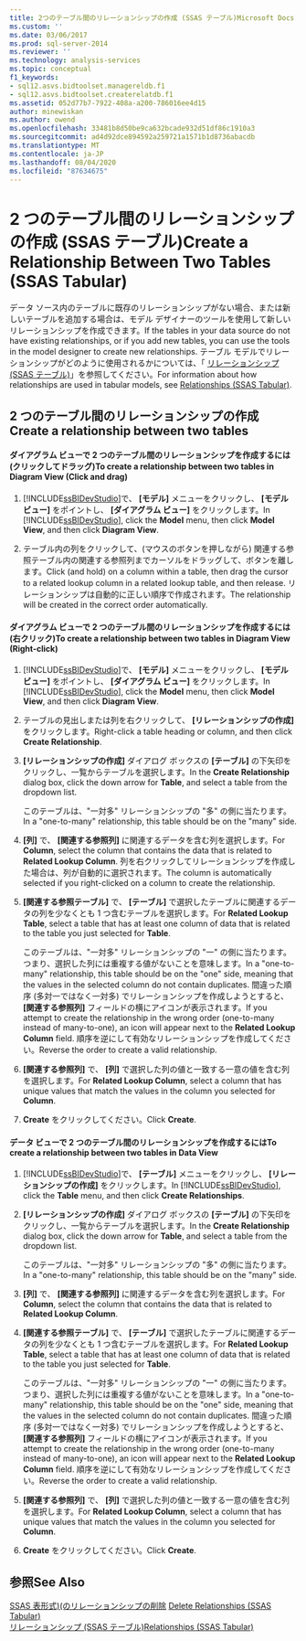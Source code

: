 ```yaml
---
title: 2つのテーブル間のリレーションシップの作成 (SSAS テーブル)Microsoft Docs
ms.custom: ''
ms.date: 03/06/2017
ms.prod: sql-server-2014
ms.reviewer: ''
ms.technology: analysis-services
ms.topic: conceptual
f1_keywords:
- sql12.asvs.bidtoolset.managereldb.f1
- sql12.asvs.bidtoolset.createrelatdb.f1
ms.assetid: 052d77b7-7922-408a-a200-786016ee4d15
author: minewiskan
ms.author: owend
ms.openlocfilehash: 33481b8d50be9ca632bcade932d51df86c1910a3
ms.sourcegitcommit: ad4d92dce894592a259721a1571b1d8736abacdb
ms.translationtype: MT
ms.contentlocale: ja-JP
ms.lasthandoff: 08/04/2020
ms.locfileid: "87634675"
---
```

# <a name="create-a-relationship-between-two-tables-ssas-tabular"></a><span data-ttu-id="81690-102">2 つのテーブル間のリレーションシップの作成 (SSAS テーブル)</span><span class="sxs-lookup"><span data-stu-id="81690-102">Create a Relationship Between Two Tables (SSAS Tabular)</span></span>
  <span data-ttu-id="81690-103">データ ソース内のテーブルに既存のリレーションシップがない場合、または新しいテーブルを追加する場合は、モデル デザイナーのツールを使用して新しいリレーションシップを作成できます。</span><span class="sxs-lookup"><span data-stu-id="81690-103">If the tables in your data source do not have existing relationships, or if you add new tables, you can use the tools in the model designer to create new relationships.</span></span> <span data-ttu-id="81690-104">テーブル モデルでリレーションシップがどのように使用されるかについては、「 [リレーションシップ (SSAS テーブル)](relationships-ssas-tabular.md)」を参照してください。</span><span class="sxs-lookup"><span data-stu-id="81690-104">For information about how relationships are used in tabular models, see [Relationships &#40;SSAS Tabular&#41;](relationships-ssas-tabular.md).</span></span>  
  
## <a name="create-a-relationship-between-two-tables"></a><span data-ttu-id="81690-105">2 つのテーブル間のリレーションシップの作成</span><span class="sxs-lookup"><span data-stu-id="81690-105">Create a relationship between two tables</span></span>  
  
#### <a name="to-create-a-relationship-between-two-tables-in-diagram-view-click-and-drag"></a><span data-ttu-id="81690-106">ダイアグラム ビューで 2 つのテーブル間のリレーションシップを作成するには (クリックしてドラッグ)</span><span class="sxs-lookup"><span data-stu-id="81690-106">To create a relationship between two tables in Diagram View (Click and drag)</span></span>  
  
1.  <span data-ttu-id="81690-107">[!INCLUDE[ssBIDevStudio](../../includes/ssbidevstudio-md.md)]で、 **[モデル]** メニューをクリックし、 **[モデル ビュー]** をポイントし、 **[ダイアグラム ビュー]** をクリックします。</span><span class="sxs-lookup"><span data-stu-id="81690-107">In [!INCLUDE[ssBIDevStudio](../../includes/ssbidevstudio-md.md)], click the **Model** menu, then click **Model View**, and then click **Diagram View**.</span></span>  
  
2.  <span data-ttu-id="81690-108">テーブル内の列をクリックして、(マウスのボタンを押しながら) 関連する参照テーブル内の関連する参照列までカーソルをドラッグして、ボタンを離します。</span><span class="sxs-lookup"><span data-stu-id="81690-108">Click (and hold) on a column within a table, then drag the cursor to a related lookup column in a related lookup table, and then release.</span></span> <span data-ttu-id="81690-109">リレーションシップは自動的に正しい順序で作成されます。</span><span class="sxs-lookup"><span data-stu-id="81690-109">The relationship will be created in the correct order automatically.</span></span>  
  
#### <a name="to-create-a-relationship-between-two-tables-in-diagram-view-right-click"></a><span data-ttu-id="81690-110">ダイアグラム ビューで 2 つのテーブル間のリレーションシップを作成するには (右クリック)</span><span class="sxs-lookup"><span data-stu-id="81690-110">To create a relationship between two tables in Diagram View (Right-click)</span></span>  
  
1.  <span data-ttu-id="81690-111">[!INCLUDE[ssBIDevStudio](../../includes/ssbidevstudio-md.md)]で、 **[モデル]** メニューをクリックし、 **[モデル ビュー]** をポイントし、 **[ダイアグラム ビュー]** をクリックします。</span><span class="sxs-lookup"><span data-stu-id="81690-111">In [!INCLUDE[ssBIDevStudio](../../includes/ssbidevstudio-md.md)], click the **Model** menu, then click **Model View**, and then click **Diagram View**.</span></span>  
  
2.  <span data-ttu-id="81690-112">テーブルの見出しまたは列を右クリックして、 **[リレーションシップの作成]** をクリックします。</span><span class="sxs-lookup"><span data-stu-id="81690-112">Right-click a table heading or column, and then click **Create Relationship**.</span></span>  
  
3.  <span data-ttu-id="81690-113">**[リレーションシップの作成]** ダイアログ ボックスの **[テーブル]** の下矢印をクリックし、一覧からテーブルを選択します。</span><span class="sxs-lookup"><span data-stu-id="81690-113">In the **Create Relationship** dialog box, click the down arrow for **Table**, and select a table from the dropdown list.</span></span>  
  
     <span data-ttu-id="81690-114">このテーブルは、"一対多" リレーションシップの "多" の側に当たります。</span><span class="sxs-lookup"><span data-stu-id="81690-114">In a "one-to-many" relationship, this table should be on the "many" side.</span></span>  
  
4.  <span data-ttu-id="81690-115">**[列]** で、 **[関連する参照列]** に関連するデータを含む列を選択します。</span><span class="sxs-lookup"><span data-stu-id="81690-115">For **Column**, select the column that contains the data that is related to **Related Lookup Column**.</span></span> <span data-ttu-id="81690-116">列を右クリックしてリレーションシップを作成した場合は、列が自動的に選択されます。</span><span class="sxs-lookup"><span data-stu-id="81690-116">The column is automatically selected if you right-clicked on a column to create the relationship.</span></span>  
  
5.  <span data-ttu-id="81690-117">**[関連する参照テーブル]** で、 **[テーブル]** で選択したテーブルに関連するデータの列を少なくとも 1 つ含むテーブルを選択します。</span><span class="sxs-lookup"><span data-stu-id="81690-117">For **Related Lookup Table**, select a table that has at least one column of data that is related to the table you just selected for **Table**.</span></span>  
  
     <span data-ttu-id="81690-118">このテーブルは、"一対多" リレーションシップの "一" の側に当たります。つまり、選択した列には重複する値がないことを意味します。</span><span class="sxs-lookup"><span data-stu-id="81690-118">In a "one-to-many" relationship, this table should be on the "one" side, meaning that the values in the selected column do not contain duplicates.</span></span> <span data-ttu-id="81690-119">間違った順序 (多対一ではなく一対多) でリレーションシップを作成しようとすると、 **[関連する参照列]** フィールドの横にアイコンが表示されます。</span><span class="sxs-lookup"><span data-stu-id="81690-119">If you attempt to create the relationship in the wrong order (one-to-many instead of many-to-one), an icon will appear next to the **Related Lookup Column** field.</span></span> <span data-ttu-id="81690-120">順序を逆にして有効なリレーションシップを作成してください。</span><span class="sxs-lookup"><span data-stu-id="81690-120">Reverse the order to create a valid relationship.</span></span>  
  
6.  <span data-ttu-id="81690-121">**[関連する参照列]** で、 **[列]** で選択した列の値と一致する一意の値を含む列を選択します。</span><span class="sxs-lookup"><span data-stu-id="81690-121">For **Related Lookup Column**, select a column that has unique values that match the values in the column you selected for **Column**.</span></span>  
  
7.  <span data-ttu-id="81690-122">**Create** をクリックしてください。</span><span class="sxs-lookup"><span data-stu-id="81690-122">Click **Create**.</span></span>  
  
#### <a name="to-create-a-relationship-between-two-tables-in-data-view"></a><span data-ttu-id="81690-123">データ ビューで 2 つのテーブル間のリレーションシップを作成するには</span><span class="sxs-lookup"><span data-stu-id="81690-123">To create a relationship between two tables in Data View</span></span>  
  
1.  <span data-ttu-id="81690-124">[!INCLUDE[ssBIDevStudio](../../includes/ssbidevstudio-md.md)]で、 **[テーブル]** メニューをクリックし、 **[リレーションシップの作成]** をクリックします。</span><span class="sxs-lookup"><span data-stu-id="81690-124">In [!INCLUDE[ssBIDevStudio](../../includes/ssbidevstudio-md.md)], click the **Table** menu, and then click **Create Relationships**.</span></span>  
  
2.  <span data-ttu-id="81690-125">**[リレーションシップの作成]** ダイアログ ボックスの **[テーブル]** の下矢印をクリックし、一覧からテーブルを選択します。</span><span class="sxs-lookup"><span data-stu-id="81690-125">In the **Create Relationship** dialog box, click the down arrow for **Table**, and select a table from the dropdown list.</span></span>  
  
     <span data-ttu-id="81690-126">このテーブルは、"一対多" リレーションシップの "多" の側に当たります。</span><span class="sxs-lookup"><span data-stu-id="81690-126">In a "one-to-many" relationship, this table should be on the "many" side.</span></span>  
  
3.  <span data-ttu-id="81690-127">**[列]** で、 **[関連する参照列]** に関連するデータを含む列を選択します。</span><span class="sxs-lookup"><span data-stu-id="81690-127">For **Column**, select the column that contains the data that is related to **Related Lookup Column**.</span></span>  
  
4.  <span data-ttu-id="81690-128">**[関連する参照テーブル]** で、 **[テーブル]** で選択したテーブルに関連するデータの列を少なくとも 1 つ含むテーブルを選択します。</span><span class="sxs-lookup"><span data-stu-id="81690-128">For **Related Lookup Table**, select a table that has at least one column of data that is related to the table you just selected for **Table**.</span></span>  
  
     <span data-ttu-id="81690-129">このテーブルは、"一対多" リレーションシップの "一" の側に当たります。つまり、選択した列には重複する値がないことを意味します。</span><span class="sxs-lookup"><span data-stu-id="81690-129">In a "one-to-many" relationship, this table should be on the "one" side, meaning that the values in the selected column do not contain duplicates.</span></span> <span data-ttu-id="81690-130">間違った順序 (多対一ではなく一対多) でリレーションシップを作成しようとすると、 **[関連する参照列]** フィールドの横にアイコンが表示されます。</span><span class="sxs-lookup"><span data-stu-id="81690-130">If you attempt to create the relationship in the wrong order (one-to-many instead of many-to-one), an icon will appear next to the **Related Lookup Column** field.</span></span> <span data-ttu-id="81690-131">順序を逆にして有効なリレーションシップを作成してください。</span><span class="sxs-lookup"><span data-stu-id="81690-131">Reverse the order to create a valid relationship.</span></span>  
  
5.  <span data-ttu-id="81690-132">**[関連する参照列]** で、 **[列]** で選択した列の値と一致する一意の値を含む列を選択します。</span><span class="sxs-lookup"><span data-stu-id="81690-132">For **Related Lookup Column**, select a column that has unique values that match the values in the column you selected for **Column**.</span></span>  
  
6.  <span data-ttu-id="81690-133">**Create** をクリックしてください。</span><span class="sxs-lookup"><span data-stu-id="81690-133">Click **Create**.</span></span>  
  
## <a name="see-also"></a><span data-ttu-id="81690-134">参照</span><span class="sxs-lookup"><span data-stu-id="81690-134">See Also</span></span>  
 <span data-ttu-id="81690-135">[SSAS 表形式&#41;&#40;のリレーションシップの削除](delete-relationships-ssas-tabular.md) </span><span class="sxs-lookup"><span data-stu-id="81690-135">[Delete Relationships &#40;SSAS Tabular&#41;](delete-relationships-ssas-tabular.md) </span></span>  
 [<span data-ttu-id="81690-136">リレーションシップ (SSAS テーブル)</span><span class="sxs-lookup"><span data-stu-id="81690-136">Relationships &#40;SSAS Tabular&#41;</span></span>](relationships-ssas-tabular.md)  
  
  
